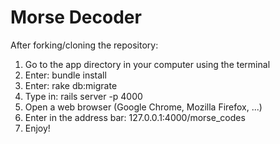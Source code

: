 Morse Decoder
=============
After forking/cloning the repository:<br>
1. Go to the app directory in your computer using the terminal<br>
2. Enter: bundle install<br>
3. Enter: rake db:migrate<br>
4. Type in: rails server -p 4000<br>
5. Open a web browser (Google Chrome, Mozilla Firefox, ...)<br>
6. Enter in the address bar: 127.0.0.1:4000/morse_codes<br>
7. Enjoy!

